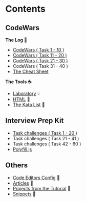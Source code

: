 # Contents

## CodeWars
**The Log :orange_book:**

- [CodeWars ( Task 1 - 10 )](./1\)%20CodeWars.js)
- [CodeWars ( Task 11 - 20 )](./2\)%20CodeWars.js)
- [CodeWars ( Task 21 - 30 )](./3\)%20CodeWars.js)
- CodeWars ( Task 31 - 40 )
- [The Cheat Sheet](./cheatsheet/)

**The Tools :coffee:**

- [Laboratory](./Laboratory.js) :bulb:
- [HTML](./index.html) :fax:
- [The Kata List](./Kata.txt) :paperclip:

## Interview Prep Kit

- [Task challenges ( Task 1 - 20 )](./1\)%20Task%20Challanges.md)
- Task challenges ( Task 21 - 41 )
- Task challenges ( Task 42 - 60 )
- [Polyfill.js](./Polyfill.js)

## Others

- [Code Editors Config](./code-editors/README.md) :wrench:
- [Articles](./articles/README.md) :newspaper:
- [Projects from the Tutorial](./projects-from-the-tutorial/README.md) :page_facing_up:
- [Snippets](./snippets/README.md) :eyes: